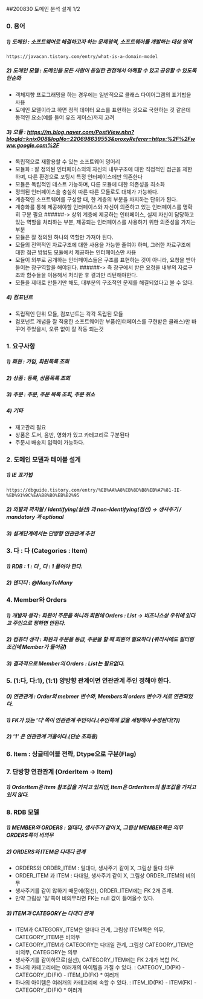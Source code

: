 ##200830 도메인 분석 설계 1/2
### 0. 용어
##### 1) 도메인 : 소프트웨어로 해결하고자 하는 문제영역,  소프트웨어를 개발하는 대상 영역
    https://javacan.tistory.com/entry/what-is-a-domain-model
##### 2) 도메인 모델 : 도메인을 모든 사람이 동일한 관점에서 이해할 수 있고 공유할 수 있도록 단순화
* 객체지향 프로그래밍을 하는 경우에는 일반적으로 클래스 다이어그램의 표기법을 사용
* 도메인 모델이라고 하면 정적 데이터 요소를 표현하는 것으로 국한하는 것 같은데 동적인 요소(예를 들어 유즈 케이스)까지 고려
##### 3) 모듈 : https://m.blog.naver.com/PostView.nhn?blogId=knix008&logNo=220698639553&proxyReferer=https:%2F%2Fwww.google.com%2F
* 독립적으로 재활용할 수 있는 소프트웨어 덩어리
* 모듈화 : 잘 정의된 인터페이스외의 자신의 내부구조에 대한 직접적인 접근을 제한하며, 다른 환경으로 포팅시 특정 인터페이스에만 의존한다
* 모듈은 독립적인 테스트 가능하며, 다른 모듈에 대한 의존성을 최소화
* 정의된 인터페이스을 충실히 따른 다른 모듈로도 대체가 가능하다.
* 계층적인 소프트웨어를 구성할 때, 한 계층의 부분을 차지하는 단위가 된다.
* 계층화를 통해 제공해야할 인터페이스와 자신이 의존하고 있는 인터페이스를 명확히 구분 필요
######-> 상위 계층에 제공하는 인터페이스, 실제 자신이 담당하고 있는 역할을 처리하는 부분, 제공되는 인터페이스를 사용하기 위한 의존성을 가지는 부분
* 모듈은 잘 정의된 하나의 역할만 가져야 된다.
* 모듈의 전역적인 자료구조에 대한 사용을 가능한 줄여야 하며, 그러한 자료구조에 대한 접근 방법도 모듈에서 제공하는 인터페이스만 사용
* 모듈이 외부로 공개하는 인터페이스들은 구조를 표현하는 것이 아니라, 요청을 받아들이는 창구역할을 해야된다.
######-> 즉 창구에서 받은 요청을 내부의 자료구조와 함수들을 이용해서 처리한 후 결과만 리턴해야한다.
* 모듈을 제대로 만들기만 해도, 대부분의 구조적인 문제를 해결되었다고 볼 수 있다.
##### 4) 컴포넌트 
* 독립적인 단위 모듈, 컴포넌트는 각각 독립된 모듈
* 컴포넌트 개념을 잘 적용한 소프트웨어란 부품(인터페이스를 구현받은 클래스)만 바꾸어 주었을시, 오류 없이 잘 작동 되는것


### 1. 요구사항
##### 1) 회원 : 가입, 회원목록 조회
##### 2) 상품 : 등록, 상품목록 조회
##### 3) 주문 : 주문, 주문 목록 조회, 주문 취소
##### 4) 기타 
* 재고관리 필요
* 상품은 도서, 음반, 영화가 있고 카테고리로 구분된다
* 주문시 배송지 입력이 가능하다.

### 2. 도메인 모델과 테이블 설계
##### 1) IE 표기법 
    https://dbguide.tistory.com/entry/%EB%AA%A8%EB%8D%B8%EB%A7%81-IE-%ED%91%9C%EA%B8%B0%EB%B2%95
##### 2) 외발과 까치발 / Identifying(실선) 과 non-Identifying(점선) -> 생사주기 / mandatory 과 optional
##### 3) 설계단계에서는 단방향 연관관계 추천 

### 3. 다 : 다 (Categories : Item)
##### 1) RDB : 1 : 다 , 다 : 1 풀어야 한다.
##### 2) 엔티티 : @ManyToMany 

### 4. Member와 Orders 
##### 1) 개발자 생각 : 회원이 주문을 하니까 회원에 Orders : List -> 비즈니스상 우위에 있다고 주인으로 정하면 안된다.
##### 2) 컴퓨터 생각 : 회원과 주문을 동급, 주문을 할 때 회원이 필요하다 (쿼리시에도 필터링 조건에 Member가 들어감)
##### 3) 결과적으로  Member의 Orders : List는 필요없다.

### 5. (1:다, 다:1), (1:1) 양방향 관계이면 연관관계 주인 정해야 한다.
##### 0) 연관관계 : Order의 mebmer 변수와, Members의 orders 변수가 서로 연관되있다.
##### 1) FK가 있는 '다'쪽이 연관관계 주인이다.(주인쪽에 값을 세팅해야 수정된다(?))
##### 2) '1' 은 연관관계 거울이다.(단순 조회용)

### 6. Item : 싱글테이블 전략, Dtype으로 구분(Flag)

### 7. 단방향 연관관계 (OrderItem -> Item)
##### 1) OrderItem은 Item 참조값을 가지고 있지만, Item은 OrderItem의 참조값을 가지고 있지 않다.

### 8. RDB 모델
##### 1) MEMBER와 ORDERS : 일대다, 생사주기 같이 X, 그림상 MEMBER쪽은 의무 ORDERS쪽이 비의무
##### 2) ORDERS와 ITEM은 다대다 관계
* ORDERS와 ORDER_ITEM : 일대다, 생사주기 같이 X, 그림상 둘다 의무
* ORDER_ITEM 과 ITEM : 다대일, 생사주기 같이 X, 그림상 ORDER_ITEM의 비의무
* 생사주기를 같이 않하기 때문에(점선), ORDER_ITEM에는 FK 2개 존재.
* 만약 그림상 '일'쪽이 비의무라면 FK는 null 값이 들어올수 있다.  
##### 3) ITEM과 CATEGORY는 다대다 관계
* ITEM과 CATEGORY_ITEM은 일대다 관계, 그림상 ITEM쪽은 의무, CATEGORY_ITEM은 비의무
* CATEGORY_ITEM과 CATEGORY는 다대일 관계, 그림상 CATEGORY_ITEM은 비의무, CATEGORY는 의무
* 생사주기를 같이하므로(실선), CATEGORY_ITEM에는 FK 2개가 복합 PK.
* 하나의 카테고리에는 여러개의 아이템을 가질 수 있다. : CATEGOY_ID(PK) - CATEGORY_ID(FK) - ITEM_ID(FK) * 여러개
* 하나의 아이템은 여러개의 카테고리에 속할 수 있다.   : ITEM_ID(PK) - ITEM(FK) - CATEGORY_ID(FK) * 여러개 
